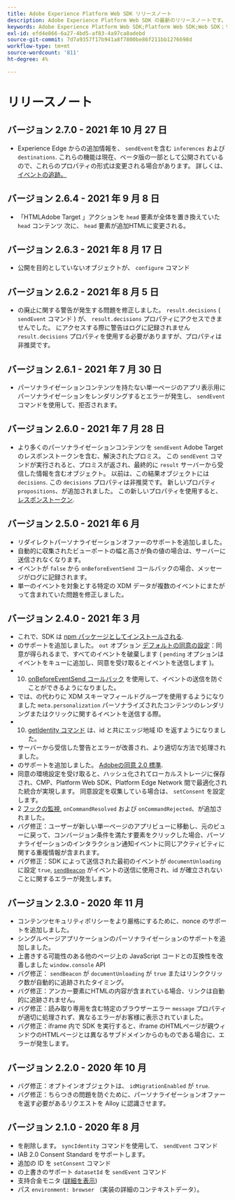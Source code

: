 ```yaml
---
title: Adobe Experience Platform Web SDK リリースノート
description: Adobe Experience Platform Web SDK の最新のリリースノートです。
keywords: Adobe Experience Platform Web SDK;Platform Web SDK;Web SDK；リリースノート；
exl-id: efd4e866-6a27-4bd5-af83-4a97ca8adebd
source-git-commit: 7d7a9357f17b941a8f7800be86f211bb1276698d
workflow-type: tm+mt
source-wordcount: '811'
ht-degree: 4%

---
```


# リリースノート

## バージョン 2.7.0 - 2021 年 10 月 27 日

* Experience Edge からの追加情報を、 `sendEvent`を含む `inferences` および `destinations`. これらの機能は現在、ベータ版の一部として公開されているので、これらのプロパティの形式は変更される場合があります。 詳しくは、 [イベントの追跡。](fundamentals/tracking-events.md)

## バージョン 2.6.4 - 2021 年 9 月 8 日

* 「HTMLAdobe Target 」アクションを `head` 要素が全体を置き換えていた `head` コンテンツ 次に、 `head` 要素が追加HTMLに変更される。

## バージョン 2.6.3 - 2021 年 8 月 17 日

* 公開を目的としていないオブジェクトが、 `configure` コマンド

## バージョン 2.6.2 - 2021 年 8 月 5 日

* の廃止に関する警告が発生する問題を修正しました。 `result.decisions` ( `sendEvent` コマンド ) が、 `result.decisions` プロパティにアクセスできませんでした。 にアクセスする際に警告はログに記録されません `result.decisions` プロパティを使用する必要がありますが、プロパティは非推奨です。

## バージョン 2.6.1 - 2021 年 7 月 30 日

* パーソナライゼーションコンテンツを持たない単一ページのアプリ表示用にパーソナライゼーションをレンダリングするとエラーが発生し、 `sendEvent` コマンドを使用して、拒否されます。

## バージョン 2.6.0 - 2021 年 7 月 28 日

* より多くのパーソナライゼーションコンテンツを `sendEvent` Adobe Targetのレスポンストークンを含む、解決されたプロミス。 この `sendEvent` コマンドが実行されると、プロミスが返され、最終的に `result` サーバーから受信した情報を含むオブジェクト。 以前は、この結果オブジェクトには `decisions`. この `decisions` プロパティは非推奨です。 新しいプロパティ `propositions`、が追加されました。 この新しいプロパティを使用すると、 [レスポンストークン](https://experienceleague.adobe.com/docs/experience-platform/edge/personalization/adobe-target/accessing-response-tokens.html).

## バージョン 2.5.0 - 2021 年 6 月

* リダイレクトパーソナライゼーションオファーのサポートを追加しました。
* 自動的に収集されたビューポートの幅と高さが負の値の場合は、サーバーに送信されなくなります。
* イベントが `false` から `onBeforeEventSend` コールバックの場合、メッセージがログに記録されます。
* 単一のイベントを対象とする特定の XDM データが複数のイベントにまたがって含まれていた問題を修正しました。

## バージョン 2.4.0 - 2021 年 3 月

* これで、SDK は [npm パッケージとしてインストールされる](https://experienceleague.adobe.com/docs/experience-platform/edge/fundamentals/installing-the-sdk.html?lang=ja).
* のサポートを追加しました。 `out` オプション [デフォルトの同意の設定](https://experienceleague.adobe.com/docs/experience-platform/edge/fundamentals/configuring-the-sdk.html#default-consent)：同意が得られるまで、すべてのイベントを破棄します ( `pending` オプションはイベントをキューに追加し、同意を受け取るとイベントを送信します )。
* 10. [onBeforeEventSend コールバック](https://experienceleague.adobe.com/docs/experience-platform/edge/fundamentals/configuring-the-sdk.html#onbeforeeventsend) を使用して、イベントの送信を防ぐことができるようになりました。
* では、の代わりに XDM スキーマフィールドグループを使用するようになりました `meta.personalization` パーソナライズされたコンテンツのレンダリングまたはクリックに関するイベントを送信する際。
* 10. [getIdentity コマンド](https://experienceleague.adobe.com/docs/experience-platform/edge/identity/overview.html#retrieving-the-visitor-id) は、id と共にエッジ地域 ID を返すようになりました。
* サーバーから受信した警告とエラーが改善され、より適切な方法で処理されました。
* のサポートを追加しました。 [Adobeの同意 2.0 標準](https://experienceleague.adobe.com/docs/experience-platform/edge/consent/supporting-consent.html?communicating-consent-preferences-via-the-adobe-standard).
* 同意の環境設定を受け取ると、ハッシュ化されてローカルストレージに保存され、CMP、Platform Web SDK、Platform Edge Network 間で最適化された統合が実現します。 同意設定を収集している場合は、 `setConsent` を設定します。
* 2 [フックの監視](https://github.com/adobe/alloy/wiki/Monitoring-Hooks), `onCommandResolved` および `onCommandRejected`、が追加されました。
* バグ修正：ユーザーが新しい単一ページのアプリビューに移動し、元のビューに戻って、コンバージョン条件を満たす要素をクリックした場合、パーソナライゼーションのインタラクション通知イベントに同じアクティビティに関する重複情報が含まれます。
* バグ修正：SDK によって送信された最初のイベントが `documentUnloading` に設定 `true`, [`sendBeacon`](https://developer.mozilla.org/ja-JP/docs/Web/API/Navigator/sendBeacon) がイベントの送信に使用され、id が確立されないことに関するエラーが発生します。

## バージョン 2.3.0 - 2020 年 11 月

* コンテンツセキュリティポリシーをより厳格にするために、nonce のサポートを追加しました。
* シングルページアプリケーションのパーソナライゼーションのサポートを追加しました。
* 上書きする可能性のある他のページ上の JavaScript コードとの互換性を改善しました `window.console` API
* バグ修正： `sendBeacon` が `documentUnloading` が `true` またはリンククリック数が自動的に追跡されたタイミング。
* バグ修正：アンカー要素にHTMLの内容が含まれている場合、リンクは自動的に追跡されません。
* バグ修正：読み取り専用を含む特定のブラウザーエラー `message` プロパティが適切に処理されず、異なるエラーがお客様に表示されていました。
* バグ修正：iframe 内で SDK を実行すると、iframe のHTMLページが親ウィンドウのHTMLページとは異なるサブドメインからのものである場合に、エラーが発生します。

## バージョン 2.2.0 - 2020 年 10 月

* バグ修正：オプトインオブジェクトは、 `idMigrationEnabled` が `true`.
* バグ修正：ちらつきの問題を防ぐために、パーソナライゼーションオファーを返す必要があるリクエストを Alloy に認識させます。

## バージョン 2.1.0 - 2020 年 8 月

* を削除します。 `syncIdentity` コマンドを使用して、 `sendEvent` コマンド
* IAB 2.0 Consent Standard をサポートします。
* 追加の ID を `setConsent` コマンド
* の上書きのサポート `datasetId` を `sendEvent` コマンド
* 支持合金モニタ ([詳細を表示](https://github.com/adobe/alloy/wiki/Monitoring-Hooks))
* パス `environment: browser` （実装の詳細のコンテキストデータ）。
